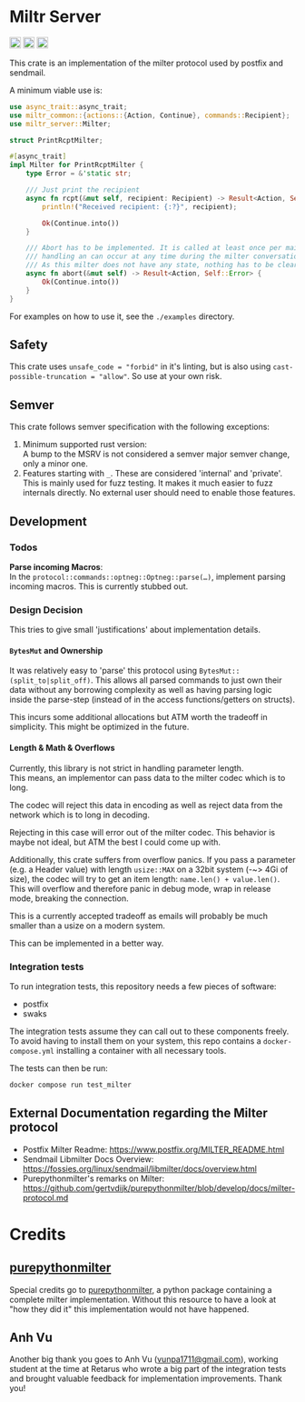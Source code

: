 # Miltr Server

[<img alt="github" src="https://img.shields.io/badge/github-girstenbrei/miltr/server-8da0cb?style=for-the-badge&labelColor=555555&logo=github" height="20">](https://github.com/girstenbrei/miltr/tree/main/server)
[<img alt="crates.io" src="https://img.shields.io/crates/v/miltr_server.svg?style=for-the-badge&color=fc8d62&logo=rust" height="20">](https://crates.io/crates/miltr-server)
[<img alt="docs.rs" src="https://img.shields.io/badge/docs.rs-miltr_--_server-66c2a5?style=for-the-badge&labelColor=555555&logo=docs.rs" height="20">](https://docs.rs/miltr-server)

This crate is an implementation of the milter protocol used by postfix
and sendmail.

A minimum viable use is:

```rust
use async_trait::async_trait;
use miltr_common::{actions::{Action, Continue}, commands::Recipient};
use miltr_server::Milter;

struct PrintRcptMilter;

#[async_trait]
impl Milter for PrintRcptMilter {
    type Error = &'static str;

    /// Just print the recipient
    async fn rcpt(&mut self, recipient: Recipient) -> Result<Action, Self::Error> {
        println!("Received recipient: {:?}", recipient);

        Ok(Continue.into())
    }

    /// Abort has to be implemented. It is called at least once per mail
    /// handling an can occur at any time during the milter conversation.
    /// As this milter does not have any state, nothing has to be cleared.
    async fn abort(&mut self) -> Result<Action, Self::Error> {
        Ok(Continue.into())
    }
}
```

For examples on how to use it, see the `./examples` directory.

## Safety
This crate uses `unsafe_code = "forbid"` in it's linting, but is also using
`cast-possible-truncation = "allow"`. So use at your own risk.

## Semver
This crate follows semver specification with the following exceptions:

1. Minimum supported rust version: \
   A bump to the MSRV is not considered a semver major semver change, only a minor one.
2. Features starting with `_`. These are considered 'internal' and 'private'. This
   is mainly used for fuzz testing. It makes it much easier to fuzz internals directly.
   No external user should need to enable those features.

## Development

### Todos
**Parse incoming Macros**: \
In the `protocol::commands::optneg::Optneg::parse(…)`, implement parsing
incoming macros. This is currently stubbed out.

### Design Decision
This tries to give small 'justifications' about implementation details.

#### `BytesMut` and Ownership
It was relatively easy to 'parse' this protocol using `BytesMut::(split_to|split_off)`.
This allows all parsed commands to just own their data without any borrowing complexity
as well as having parsing logic inside the parse-step (instead of in the access
functions/getters on structs).

This incurs some additional allocations but ATM worth the tradeoff in simplicity.
This might be optimized in the future.

#### Length & Math & Overflows
Currently, this library is not strict in handling parameter length. \
This means, an implementor can pass data to the milter codec which is to long.

The codec will reject this data in encoding as well as reject data from the network
which is to long in decoding.

Rejecting in this case will error out of the milter codec. This behavior is
maybe not ideal, but ATM the best I could come up with.

Additionally, this crate suffers from overflow panics. If you pass a parameter
(e.g. a Header value) with length `usize::MAX` on a 32bit system (-~> 4Gi of size), the codec
will try to get an item length: `name.len() + value.len()`. This will overflow
and therefore panic in debug mode, wrap in release mode, breaking the connection.

This is a currently accepted tradeoff as emails will probably be much smaller
than a usize on a modern system.

This can be implemented in a better way.


### Integration tests

To run integration tests, this repository needs a few pieces of software:

- postfix
- swaks

The integration tests assume they can call out to these components freely. To
avoid having to install them on your system, this repo contains a `docker-compose.yml`
installing a container with all necessary tools.

The tests can then be run:

```bash
docker compose run test_milter
```

## External Documentation regarding the Milter protocol

- Postfix Milter Readme: <https://www.postfix.org/MILTER_README.html>
- Sendmail Libmilter Docs Overview: <https://fossies.org/linux/sendmail/libmilter/docs/overview.html>
- Purepythonmilter's remarks on Milter: <https://github.com/gertvdijk/purepythonmilter/blob/develop/docs/milter-protocol.md>


# Credits

## [purepythonmilter](https://github.com/gertvdijk/purepythonmilter/tree/develop)
Special credits go to [purepythonmilter](https://github.com/gertvdijk/purepythonmilter/tree/develop),
a python package containing a complete milter implementation. Without this resource to have a look
at "how they did it" this implementation would not have happened.

## Anh Vu
Another big thank you goes to Anh Vu (<vunpa1711@gmail.com>), working student at the time at Retarus who wrote a big
part of the integration tests and brought valuable feedback for implementation improvements. Thank you!
